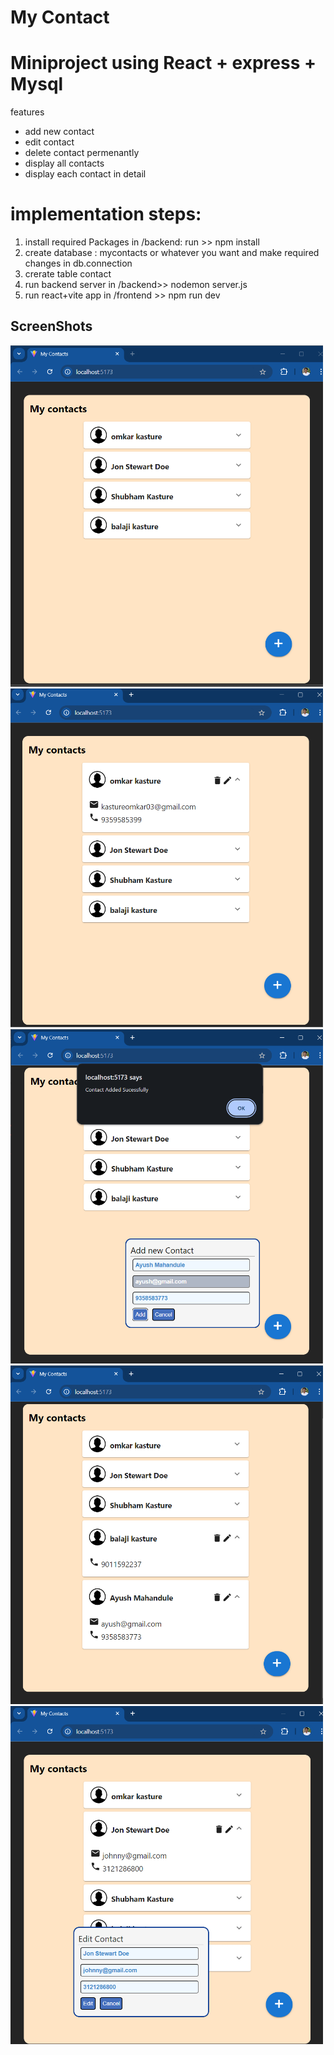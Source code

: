 # My Contact
# Miniproject using React + express + Mysql

features
- add new contact
- edit contact
- delete contact permenantly
- display all contacts
- display each contact in detail

# implementation steps:
1. install required Packages in /backend: run >> npm install
2. create database : mycontacts or whatever you want and make required changes in db.connection
3. crerate table contact
4. run backend server in /backend>> nodemon server.js
5. run react+vite app in /frontend >> npm run dev


## ScreenShots
<span><img src="image.png" alt="alt text" width="500"/></span>
<span><img src="image-1.png" alt="alt text" width="500"/></span>
<span><img src="image-3.png" alt="alt text" width="500"/></span>
<span><img src="image-2.png" alt="alt text" width="500"/></span>
<span><img src="image-4.png" alt="alt text" width="500"/></span>
